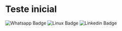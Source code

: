 # Teste inicial
![Whatsapp Badge](https://img.shields.io/badge/WhatsApp-25D366?style=for-the-badge&logo=whatsapp&logoColor=white)
![Linux Badge](https://img.shields.io/badge/Linux-E34F26?style=for-the-badge&logo=linux&logoColor=black)
![Linkedin Badge](https://img.shields.io/badge/LinkedIn-0077B5?style=for-the-badge&logo=linkedin&logoColor=white)
